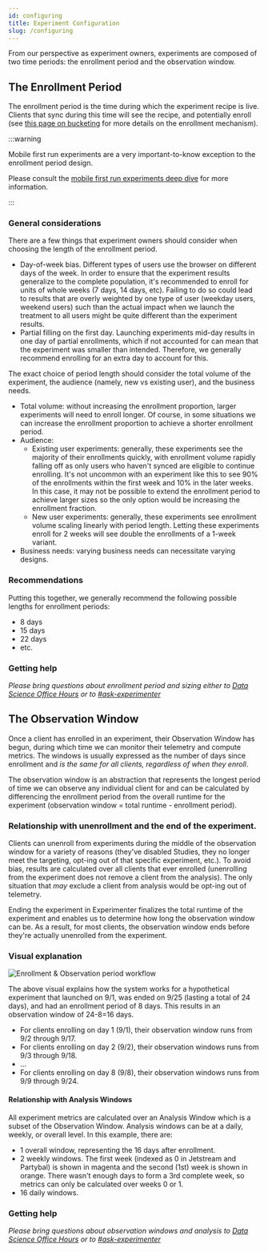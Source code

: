 ```yaml
---
id: configuring
title: Experiment Configuration
slug: /configuring
---
```


From our perspective as experiment owners, experiments are composed of two time periods: the enrollment period and the observation window.

## The Enrollment Period

The enrollment period is the time during which the experiment recipe is live. Clients that sync during this time will see the recipe, and potentially enroll (see [this page on bucketing](/deep-dives/data/bucketing.md) for more details on the enrollment mechanism).

:::warning

Mobile first run experiments are a very important-to-know exception to the enrollment period design.

Please consult the [mobile first run experiments deep dive](/mobile-first-run-experiments) for more information.

:::

### General considerations

There are a few things that experiment owners should consider when choosing the length of the enrollment period.

- Day-of-week bias. Different types of users use the browser on different days of the week. In order to ensure that the experiment results generalize to the complete population, it's recommended to enroll for units of whole weeks (7 days, 14 days, etc). Failing to do so could lead to results that are overly weighted by one type of user (weekday users, weekend users) such than the actual impact when we launch the treatment to all users might be quite different than the experiment results.
- Partial filling on the first day. Launching experiments mid-day results in one day of partial enrollments, which if not accounted for can mean that the experiment was smaller than intended. Therefore, we generally recommend enrolling for an extra day to account for this.

The exact choice of period length should consider the total volume of the experiment, the audience (namely, new vs existing user), and the business needs.

- Total volume: without increasing the enrollment proportion, larger experiments will need to enroll longer. Of course, in some situations we can increase the enrollment proportion to achieve a shorter enrollment period.
- Audience:
  - Existing user experiments: generally, these experiments see the majority of their enrollments quickly, with enrollment volume rapidly falling off as only users who haven't synced are eligible to continue enrolling. It's not uncommon with an experiment like this to see 90% of the enrollments within the first week and 10% in the later weeks. In this case, it may not be possible to extend the enrollment period to achieve larger sizes so the only option would be increasing the enrollment fraction.
  - New user experiments: generally, these experiments see enrollment volume scaling linearly with period length. Letting these experiments enroll for 2 weeks will see double the enrollments of a 1-week variant.
- Business needs: varying business needs can necessitate varying designs.

### Recommendations

Putting this together, we generally recommend the following possible lengths for enrollment periods:

- 8 days
- 15 days
- 22 days
- etc.

### Getting help

_Please bring questions about enrollment period and sizing either to [Data Science Office Hours](https://mozilla-hub.atlassian.net/wiki/spaces/DATA/pages/6849684/Office+Hours) or to [#ask-experimenter](https://mozilla.slack.com/archives/CF94YGE03)_

## The Observation Window

Once a client has enrolled in an experiment, their Observation Window has begun, during which time we can monitor their telemetry and compute metrics. The windows is usually expressed as the number of days since enrollment and _is the same for all clients, regardless of when they enroll_.

The observation window is an abstraction that represents the longest period of time we can observe any individual client for and can be calculated by differencing the enrollment period from the overall runtime for the experiment (observation window = total runtime - enrollment period).

### Relationship with unenrollment and the end of the experiment.

Clients can unenroll from experiments during the middle of the observation window for a variety of reasons (they've disabled Studies, they no longer meet the targeting, opt-ing out of that specific experiment, etc.). To avoid bias, results are calculated over all clients that ever enrolled (unenrolling from the experiment does not remove a client from the analysis). The only situation that _may_ exclude a client from analysis would be opt-ing out of telemetry.

Ending the experiment in Experimenter finalizes the total runtime of the experiment and enables us to determine how long the observation window can be. As a result, for most clients, the observation window ends before they're actually unenrolled from the experiment.

### Visual explanation

![Enrollment & Observation period workflow](/img/workflow/enrollment_and_observation.png)

The above visual explains how the system works for a hypothetical experiment that launched on 9/1, was ended on 9/25 (lasting a total of 24 days), and had an enrollment period of 8 days. This results in an observation window of 24-8=16 days.

- For clients enrolling on day 1 (9/1), their observation window runs from 9/2 through 9/17.
- For clients enrolling on day 2 (9/2), their observation windows runs from 9/3 through 9/18.
- ...
- For clients enrolling on day 8 (9/8), their observation windows runs from 9/9 through 9/24.

#### Relationship with Analysis Windows

All experiment metrics are calculated over an Analysis Window which is a subset of the Observation Window. Analysis windows can be at a daily, weekly, or overall level. In this example, there are:

- 1 overall window, representing the 16 days after enrollment.
- 2 weekly windows. The first week (indexed as 0 in Jetstream and Partybal) is shown in magenta and the second (1st) week is shown in orange. There wasn't enough days to form a 3rd complete week, so metrics can only be calculated over weeks 0 or 1.
- 16 daily windows.

### Getting help

_Please bring questions about observation windows and analysis to [Data Science Office Hours](https://mozilla-hub.atlassian.net/wiki/spaces/DATA/pages/6849684/Office+Hours) or to [#ask-experimenter](https://mozilla.slack.com/archives/CF94YGE03)_
